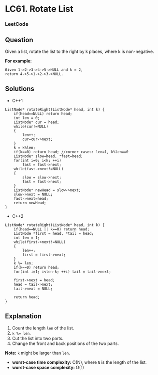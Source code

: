 # LC61. Rotate List

### LeetCode

## Question

Given a list, rotate the list to the right by k places, where k is non-negative.

**For example:**
```
Given 1->2->3->4->5->NULL and k = 2,
return 4->5->1->2->3->NULL.
```

## Solutions

* C++1
```
ListNode* rotateRight(ListNode* head, int k) {
    if(head==NULL) return head;
    int len = 0;
    ListNode* cur = head;
    while(cur!=NULL)
    {
        len++;
        cur=cur->next;
    }
    k = k%len;
    if(k==0) return head; //corner cases: len=1, k%len==0
    ListNode* slow=head, *fast=head;
    for(int i=0; i<k; ++i)
        fast = fast->next;
    while(fast->next!=NULL)
    {
        slow = slow->next;
        fast = fast->next;
    }
    ListNode* newHead = slow->next;
    slow->next = NULL;
    fast->next=head;
    return newHead;
}
```

* C++2
```
ListNode* rotateRight(ListNode* head, int k) {
    if(head==NULL || k==0) return head;
    ListNode *first = head, *tail = head;
    int len = 1;
    while(first->next!=NULL)
    {
        len++;
        first = first->next;
    }
    k %= len;
    if(k==0) return head;
    for(int i=1; i<len-k; ++i) tail = tail->next;
    
    first->next = head;
    head = tail->next;
    tail->next = NULL;
    
    return head;
}
```

## Explanation

1. Count the length `len` of the list.
2. `k %= len`.
3. Cut the list into two parts.
4. Change the front and back positions of the two parts.

**Note:** `k` might be larger than `len`.

* **worst-case time complexity:** O(N), where `N` is the length of the list.
* **worst-case space complexity:** O(1)